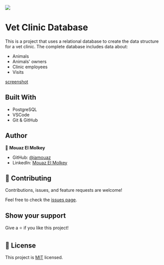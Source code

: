 ![](https://img.shields.io/badge/Microverse-blueviolet)

# Vet Clinic Database

This is a project that uses a relational database to create the data structure for a vet clinic. The complete database includes data about:

- Animals
- Animals' owners
- Clinic employees
- Visits


[screenshot](./diagram.png)

## Built With

- PostgreSQL
- VSCode
- Git & GitHub

## Author

👤 **Mouaz El Molkey**

- GitHub: [@iamouaz](https://github.com/iammouaz)
- LinkedIn: [Mouaz El Molkey](https://www.linkedin.com/in/mohammad-mouaz-molki-1368981bb/)

## 🤝 Contributing

Contributions, issues, and feature requests are welcome!

Feel free to check the [issues page](../../issues/).

## Show your support

Give a ⭐️ if you like this project!

## 📝 License

This project is [MIT](./MIT.md) licensed.